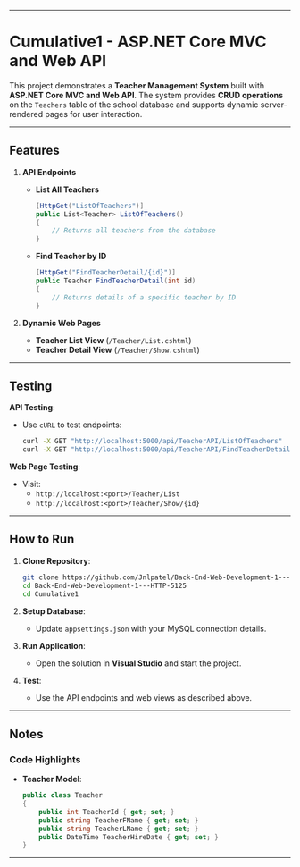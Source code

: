 
---

# Cumulative1 - ASP.NET Core MVC and Web API

This project demonstrates a **Teacher Management System** built with **ASP.NET Core MVC and Web API**. The system provides **CRUD operations** on the `Teachers` table of the school database and supports dynamic server-rendered pages for user interaction.

---

## Features

1. **API Endpoints**
   - **List All Teachers**
     ```csharp
     [HttpGet("ListOfTeachers")]
     public List<Teacher> ListOfTeachers()
     {
         // Returns all teachers from the database
     }
     ```
   - **Find Teacher by ID**
     ```csharp
     [HttpGet("FindTeacherDetail/{id}")]
     public Teacher FindTeacherDetail(int id)
     {
         // Returns details of a specific teacher by ID
     }
     ```

2. **Dynamic Web Pages**
   - **Teacher List View** (`/Teacher/List.cshtml`)
   - **Teacher Detail View** (`/Teacher/Show.cshtml`)

---


## Testing

**API Testing**:
- Use `cURL` to test endpoints:
  ```bash
  curl -X GET "http://localhost:5000/api/TeacherAPI/ListOfTeachers"
  curl -X GET "http://localhost:5000/api/TeacherAPI/FindTeacherDetail/1"
  ```

**Web Page Testing**:
- Visit:
  - `http://localhost:<port>/Teacher/List`
  - `http://localhost:<port>/Teacher/Show/{id}`

---

## How to Run

1. **Clone Repository**:
   ```bash
   git clone https://github.com/Jnlpatel/Back-End-Web-Development-1---HTTP-5125.git
   cd Back-End-Web-Development-1---HTTP-5125
   cd Cumulative1
   ```

2. **Setup Database**:
   - Update `appsettings.json` with your MySQL connection details.

3. **Run Application**:
   - Open the solution in **Visual Studio** and start the project.

4. **Test**:
   - Use the API endpoints and web views as described above.

---

## Notes

### **Code Highlights**
- **Teacher Model**:
  ```csharp
  public class Teacher
  {
      public int TeacherId { get; set; }
      public string TeacherFName { get; set; }
      public string TeacherLName { get; set; }
      public DateTime TeacherHireDate { get; set; }
  }
  ```


---
